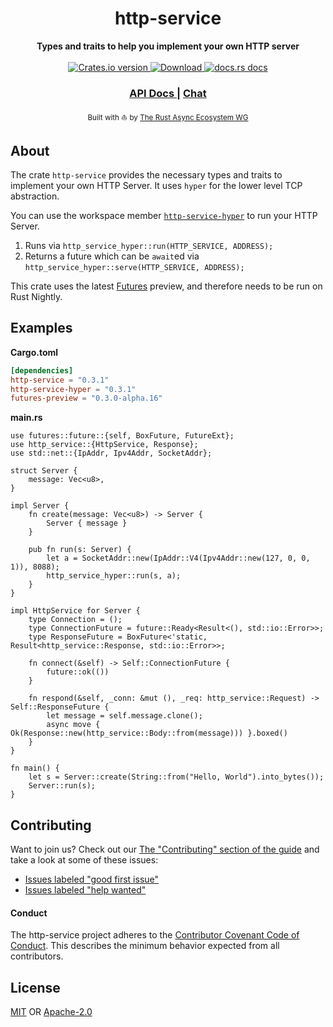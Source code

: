 <h1 align="center">http-service</h1>
<div align="center">
 <strong>
    Types and traits to help you implement your own HTTP server
 </strong>
</div>

<br />

<div align="center">
  <!-- Crates version -->
  <a href="https://crates.io/crates/http-service">
    <img src="https://img.shields.io/crates/v/http-service.svg?style=flat-square"
    alt="Crates.io version" />
  </a>
  <!-- Downloads -->
  <a href="https://crates.io/crates/http-service">
    <img src="https://img.shields.io/crates/d/http-service.svg?style=flat-square"
      alt="Download" />
  </a>
  <!-- docs.rs docs -->
  <a href="https://docs.rs/http-service/0.1.5/http_service">
    <img src="https://img.shields.io/badge/docs-latest-blue.svg?style=flat-square"
      alt="docs.rs docs" />
  </a>
</div>

<div align="center">
  <h3>
    <a href="https://docs.rs/http-service/0.1.5/http_service/">
      API Docs
    </a>
    <span> | </span>
    <a href="https://discordapp.com/channels/442252698964721669/474974025454452766">
      Chat
    </a>
  </h3>
</div>

<div align="center">
  <sub>Built with ⛵ by <a href="https://github.com/rustasync">The Rust Async Ecosystem WG</a>
</div>

## About

The crate `http-service` provides the necessary types and traits to implement your own HTTP Server. It uses `hyper` for the lower level TCP abstraction.

You can use the workspace member [`http-service-hyper`](https://crates.io/crates/http-service-hyper) to run your HTTP Server.

1. Runs via `http_service_hyper::run(HTTP_SERVICE, ADDRESS);`
2. Returns a future which can be `await`ed via `http_service_hyper::serve(HTTP_SERVICE, ADDRESS);`

This crate uses the latest [Futures](https://github.com/rust-lang-nursery/futures-rs) preview, and therefore needs to be run on Rust Nightly.

## Examples

**Cargo.toml**

```toml
[dependencies]
http-service = "0.3.1"
http-service-hyper = "0.3.1"
futures-preview = "0.3.0-alpha.16"
```

**main.rs**

```rust,no_run
use futures::future::{self, BoxFuture, FutureExt};
use http_service::{HttpService, Response};
use std::net::{IpAddr, Ipv4Addr, SocketAddr};

struct Server {
    message: Vec<u8>,
}

impl Server {
    fn create(message: Vec<u8>) -> Server {
        Server { message }
    }

    pub fn run(s: Server) {
        let a = SocketAddr::new(IpAddr::V4(Ipv4Addr::new(127, 0, 0, 1)), 8088);
        http_service_hyper::run(s, a);
    }
}

impl HttpService for Server {
    type Connection = ();
    type ConnectionFuture = future::Ready<Result<(), std::io::Error>>;
    type ResponseFuture = BoxFuture<'static, Result<http_service::Response, std::io::Error>>;

    fn connect(&self) -> Self::ConnectionFuture {
        future::ok(())
    }

    fn respond(&self, _conn: &mut (), _req: http_service::Request) -> Self::ResponseFuture {
        let message = self.message.clone();
        async move { Ok(Response::new(http_service::Body::from(message))) }.boxed()
    }
}

fn main() {
    let s = Server::create(String::from("Hello, World").into_bytes());
    Server::run(s);
}
```

## Contributing

Want to join us? Check out our [The "Contributing" section of the guide][contributing] and take a look at some of these issues:

- [Issues labeled "good first issue"][good-first-issue]
- [Issues labeled "help wanted"][help-wanted]

#### Conduct

The http-service project adheres to the [Contributor Covenant Code of Conduct](https://github.com/rustasync/.github/blob/master/CODE_OF_CONDUCT.md).
This describes the minimum behavior expected from all contributors.

## License

[MIT](./LICENSE-MIT) OR [Apache-2.0](./LICENSE-APACHE)

[contributing]: https://github.com/rustasync/.github/blob/master/CONTRIBUTING.md
[good-first-issue]: https://github.com/rustasync/http-service/labels/good%20first%20issue
[help-wanted]: https://github.com/rustasync/http-service/labels/help%20wanted
